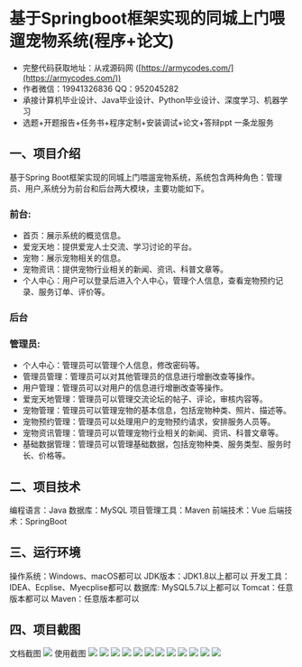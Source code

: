 基于Springboot框架实现的同城上门喂遛宠物系统(程序+论文)
=
- 完整代码获取地址：从戎源码网 ([https://armycodes.com/](https://armycodes.com/))
- 作者微信：19941326836  QQ：952045282 
- 承接计算机毕业设计、Java毕业设计、Python毕业设计、深度学习、机器学习
- 选题+开题报告+任务书+程序定制+安装调试+论文+答辩ppt 一条龙服务

一、项目介绍
---
基于Spring Boot框架实现的同城上门喂遛宠物系统，系统包含两种角色：管理员、用户,系统分为前台和后台两大模块，主要功能如下。
### 前台:
- 首页：展示系统的概览信息。
- 爱宠天地：提供爱宠人士交流、学习讨论的平台。
- 宠物：展示宠物相关的信息。
- 宠物资讯：提供宠物行业相关的新闻、资讯、科普文章等。
- 个人中心：用户可以登录后进入个人中心，管理个人信息，查看宠物预约记录、服务订单、评价等。

### 后台
### 管理员:
- 个人中心：管理员可以管理个人信息，修改密码等。
- 管理员管理：管理员可以对其他管理员的信息进行增删改查等操作。
- 用户管理：管理员可以对用户的信息进行增删改查等操作。
- 爱宠天地管理：管理员可以管理交流论坛的帖子、评论，审核内容等。
- 宠物管理：管理员可以管理宠物的基本信息，包括宠物种类、照片、描述等。
- 宠物预约管理：管理员可以处理用户的宠物预约请求，安排服务人员等。
- 宠物资讯管理：管理员可以管理宠物行业相关的新闻、资讯、科普文章等。
- 基础数据管理：管理员可以管理基础数据，包括宠物种类、服务类型、服务时长、价格等。

二、项目技术
---
编程语言：Java
数据库：MySQL
项目管理工具：Maven
前端技术：Vue
后端技术：SpringBoot

三、运行环境
---
操作系统：Windows、macOS都可以
JDK版本：JDK1.8以上都可以
开发工具：IDEA、Ecplise、Myecplise都可以
数据库: MySQL5.7以上都可以
Tomcat：任意版本都可以
Maven：任意版本都可以

四、项目截图
---
文档截图
![](limage/1.png)
使用截图
![](image/1.png)
![](image/2.png)
![](image/3.png)
![](image/4.png)
![](image/5.png)
![](image/6.png)
![](image/7.png)
![](image/8.png)
![](image/9.png)
![](image/10.png)
![](image/11.png)
![](image/12.png)

